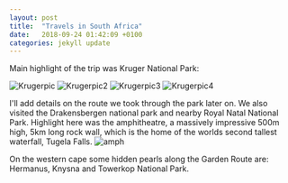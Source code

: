 ```yaml
---
layout: post
title:  "Travels in South Africa"
date:   2018-09-24 01:42:09 +0100
categories: jekyll update
---
```


Main highlight of the trip was Kruger National Park:

![Krugerpic]({{TiffanyVlaar.github.io}}/pics/Giraffe.JPG)
![Krugerpic2]({{TiffanyVlaar.github.io}}/pics/Rhino.JPG)
![Krugerpic3]({{TiffanyVlaar.github.io}}/pics/Elephants.JPG)
![Krugerpic4]({{TiffanyVlaar.github.io}}/pics/test.JPG)

I'll add details on the route we took through the park later on.
We also visited the Drakensbergen national park and nearby Royal Natal National Park. Highlight here was the amphitheatre, a massively impressive 500m high, 5km long rock wall, which is the home of the worlds second tallest waterfall, Tugela Falls.
![amph]({{TiffanyVlaar.github.io}}/pics/Amphitheatre.JPG)

On the western cape some hidden pearls along the Garden Route are: Hermanus, Knysna and Towerkop National Park.

<!--- de Hel -->